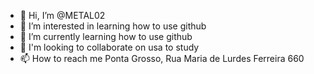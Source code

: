 - 👋 Hi, I’m @METAL02
- 👀 I’m interested in learning how to use github
- 🌱 I’m currently learning how to use github
- 💞️ I'm looking to collaborate on usa to study
- 📫 How to reach me Ponta Grosso, Rua Maria de Lurdes Ferreira 660

<!---
METAL02/METAL02 is a ✨ special ✨ repository because its `README.md` (this file) appears on your GitHub profile.
You can click the Preview link to take a look at your changes.
--->
